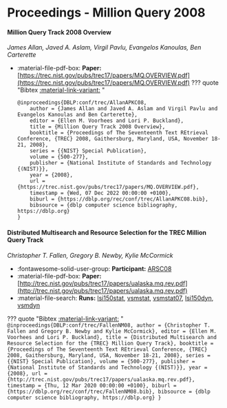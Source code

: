 # Proceedings - Million Query 2008 

#### Million Query Track 2008 Overview

_James Allan, Javed A. Aslam, Virgil Pavlu, Evangelos Kanoulas, Ben Carterette_

- :material-file-pdf-box: **Paper:** [https://trec.nist.gov/pubs/trec17/papers/MQ.OVERVIEW.pdf](https://trec.nist.gov/pubs/trec17/papers/MQ.OVERVIEW.pdf)
??? quote "Bibtex [:material-link-variant:](https://dblp.org/rec/conf/trec/AllanAPKC08.bib) "
	```
	@inproceedings{DBLP:conf/trec/AllanAPKC08,
		author = {James Allan and Javed A. Aslam and Virgil Pavlu and Evangelos Kanoulas and Ben Carterette},
		editor = {Ellen M. Voorhees and Lori P. Buckland},
		title = {Million Query Track 2008 Overview},
		booktitle = {Proceedings of The Seventeenth Text REtrieval Conference, {TREC} 2008, Gaithersburg, Maryland, USA, November 18-21, 2008},
		series = {{NIST} Special Publication},
		volume = {500-277},
		publisher = {National Institute of Standards and Technology {(NIST)}},
		year = {2008},
		url = {https://trec.nist.gov/pubs/trec17/papers/MQ.OVERVIEW.pdf},
		timestamp = {Wed, 07 Dec 2022 00:00:00 +0100},
		biburl = {https://dblp.org/rec/conf/trec/AllanAPKC08.bib},
		bibsource = {dblp computer science bibliography, https://dblp.org}
	}
	```

#### Distributed Multisearch and Resource Selection for the TREC Million  Query Track

_Christopher T. Fallen, Gregory B. Newby, Kylie McCormick_

- :fontawesome-solid-user-group: **Participant:** [ARSC08](./participants.md#arsc08)
- :material-file-pdf-box: **Paper:** [http://trec.nist.gov/pubs/trec17/papers/ualaska.mq.rev.pdf](http://trec.nist.gov/pubs/trec17/papers/ualaska.mq.rev.pdf)
- :material-file-search: **Runs:** [lsi150stat](./runs.md#lsi150stat), [vsmstat](./runs.md#vsmstat), [vsmstat07](./runs.md#vsmstat07), [lsi150dyn](./runs.md#lsi150dyn), [vsmdyn](./runs.md#vsmdyn)

??? quote "Bibtex [:material-link-variant:](https://dblp.org/rec/conf/trec/FallenNM08.bib) "
	```
	@inproceedings{DBLP:conf/trec/FallenNM08,
		author = {Christopher T. Fallen and Gregory B. Newby and Kylie McCormick},
		editor = {Ellen M. Voorhees and Lori P. Buckland},
		title = {Distributed Multisearch and Resource Selection for the {TREC} Million Query Track},
		booktitle = {Proceedings of The Seventeenth Text REtrieval Conference, {TREC} 2008, Gaithersburg, Maryland, USA, November 18-21, 2008},
		series = {{NIST} Special Publication},
		volume = {500-277},
		publisher = {National Institute of Standards and Technology {(NIST)}},
		year = {2008},
		url = {http://trec.nist.gov/pubs/trec17/papers/ualaska.mq.rev.pdf},
		timestamp = {Thu, 12 Mar 2020 00:00:00 +0100},
		biburl = {https://dblp.org/rec/conf/trec/FallenNM08.bib},
		bibsource = {dblp computer science bibliography, https://dblp.org}
	}
	```


